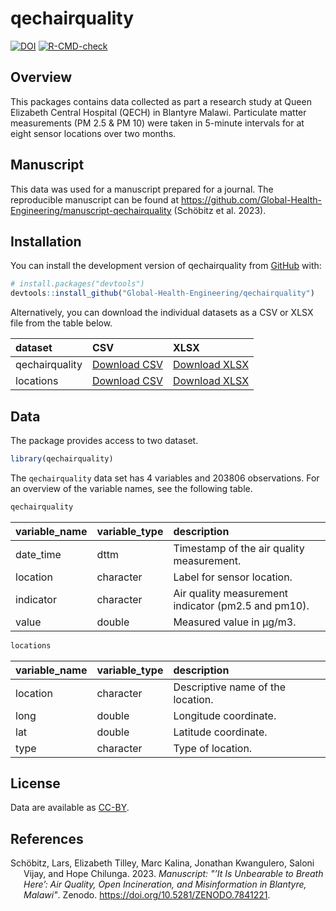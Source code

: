 
<!-- README.md is generated from README.Rmd. Please edit that file -->

# qechairquality

<!-- badges: start -->

[![DOI](https://zenodo.org/badge/418826351.svg)](https://zenodo.org/badge/latestdoi/418826351)
[![R-CMD-check](https://github.com/Global-Health-Engineering/qechairquality/actions/workflows/R-CMD-check.yaml/badge.svg)](https://github.com/Global-Health-Engineering/qechairquality/actions/workflows/R-CMD-check.yaml)

<!-- badges: end -->

## Overview

This packages contains data collected as part a research study at Queen
Elizabeth Central Hospital (QECH) in Blantyre Malawi. Particulate matter
measurements (PM 2.5 & PM 10) were taken in 5-minute intervals for at
eight sensor locations over two months.

## Manuscript

This data was used for a manuscript prepared for a journal. The
reproducible manuscript can be found at
<https://github.com/Global-Health-Engineering/manuscript-qechairquality>
(Schöbitz et al. 2023).

## Installation

You can install the development version of qechairquality from
[GitHub](https://github.com/) with:

``` r
# install.packages("devtools")
devtools::install_github("Global-Health-Engineering/qechairquality")
```

Alternatively, you can download the individual datasets as a CSV or XLSX
file from the table below.

| dataset        | CSV                                                                                                                  | XLSX                                                                                                                   |
|:---------------|:---------------------------------------------------------------------------------------------------------------------|:-----------------------------------------------------------------------------------------------------------------------|
| qechairquality | [Download CSV](https://github.com/Global-Health-Engineering/qechairquality/raw/main/inst/extdata/qechairquality.csv) | [Download XLSX](https://github.com/Global-Health-Engineering/qechairquality/raw/main/inst/extdata/qechairquality.xlsx) |
| locations      | [Download CSV](https://github.com/Global-Health-Engineering/qechairquality/raw/main/inst/extdata/locations.csv)      | [Download XLSX](https://github.com/Global-Health-Engineering/qechairquality/raw/main/inst/extdata/locations.xlsx)      |

## Data

The package provides access to two dataset.

``` r
library(qechairquality)
```

The `qechairquality` data set has 4 variables and 203806 observations.
For an overview of the variable names, see the following table.

``` r
qechairquality
```

| variable_name | variable_type | description                                         |
|:--------------|:--------------|:----------------------------------------------------|
| date_time     | dttm          | Timestamp of the air quality measurement.           |
| location      | character     | Label for sensor location.                          |
| indicator     | character     | Air quality measurement indicator (pm2.5 and pm10). |
| value         | double        | Measured value in µg/m3.                            |

``` r
locations
```

| variable_name | variable_type | description                       |
|:--------------|:--------------|:----------------------------------|
| location      | character     | Descriptive name of the location. |
| long          | double        | Longitude coordinate.             |
| lat           | double        | Latitude coordinate.              |
| type          | character     | Type of location.                 |

## License

Data are available as
[CC-BY](https://github.com/Global-Health-Engineering/qechairquality/blob/main/LICENSE.md).

## References

<div id="refs" class="references csl-bib-body hanging-indent">

<div id="ref-schöbitz2023" class="csl-entry">

Schöbitz, Lars, Elizabeth Tilley, Marc Kalina, Jonathan Kwangulero,
Saloni Vijay, and Hope Chilunga. 2023. *Manuscript: "’It Is Unbearable
to Breath Here’: Air Quality, Open Incineration, and Misinformation in
Blantyre, Malawi"*. Zenodo. <https://doi.org/10.5281/ZENODO.7841221>.

</div>

</div>
